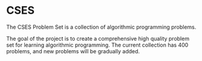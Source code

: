 # CSES

The CSES Problem Set is a collection of algorithmic programming problems.

The goal of the project is to create a comprehensive high quality problem set for learning algorithmic programming. The current collection has 400 problems, and new problems will be gradually added.
